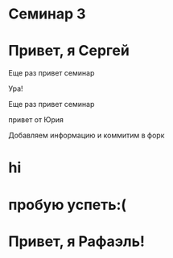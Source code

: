 # Семинар 3

Привет, я Сергей
=======
Еще раз привет семинар

Ура!

Еще раз привет семинар

привет от Юрия

Добавляем информацию и коммитим в форк

# hi
# пробую успеть:(

# Привет, я Рафаэль!

